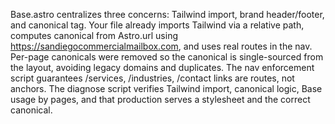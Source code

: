 Base.astro centralizes three concerns: Tailwind import, brand header/footer, and canonical tag. Your file already imports Tailwind via a relative path, computes canonical from Astro.url using https://sandiegocommercialmailbox.com, and uses real routes in the nav. Per-page canonicals were removed so the canonical is single-sourced from the layout, avoiding legacy domains and duplicates. The nav enforcement script guarantees /services, /industries, /contact links are routes, not anchors. The diagnose script verifies Tailwind import, canonical logic, Base usage by pages, and that production serves a stylesheet and the correct canonical.
